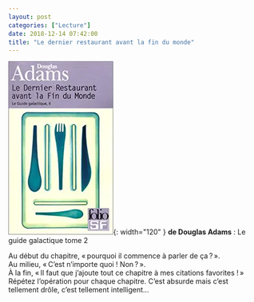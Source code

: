 ```yaml
---
layout: post
categories: ["Lecture"]
date: 2018-12-14 07:42:00
title: "Le dernier restaurant avant la fin du monde"
---
```


![couverture](/assets/images/couv_lecture/dernier_restau.webp){: width="120" } **de Douglas Adams** : Le guide galactique tome 2

Au début du chapitre, « pourquoi il commence à parler de ça ? ».\
Au milieu, « C’est n’importe quoi ! Non ? ».\
À la fin, « Il faut que j’ajoute tout ce chapitre à mes citations favorites ! »\
Répétez l’opération pour chaque chapitre. C’est absurde mais c’est tellement drôle, c’est tellement intelligent…


